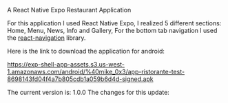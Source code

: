 A React Native Expo Restaurant Application

For this application I used React Native Expo, I realized 5 different sections: 
Home, Menu, News, Info and Gallery, For the bottom tab navigation I used the <a href='https://reactnavigation.org/'>react-navigation</a> library.

Here is the link to download the application for android:

https://exp-shell-app-assets.s3.us-west-1.amazonaws.com/android/%40mike_0x3/app-ristorante-test-8698143fd04f4a7b805cdb1a059b6d4d-signed.apk

The current version is: 1.0.0 
The changes for this update:
